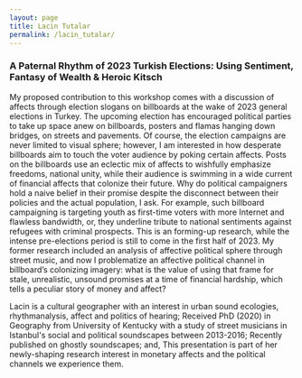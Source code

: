 ```yaml
---
layout: page
title: Lacin Tutalar
permalink: /lacin_tutalar/
---
```


<h3>A Paternal Rhythm of 2023 Turkish Elections: Using Sentiment, Fantasy of Wealth & Heroic Kitsch</h3>

<p>My proposed contribution to this workshop comes with a discussion of affects through election slogans on billboards at the wake of 2023 general elections in Turkey. The upcoming election has encouraged political parties to take up space anew on billboards, posters and flamas hanging down bridges, on streets and pavements.  Of course, the election campaigns are never limited to visual sphere; however, I am interested in how desperate billboards aim to touch the voter audience by poking certain affects. Posts on the billboards use an eclectic mix of affects to wishfully emphasize freedoms,  national unity, while their audience is swimming in a wide current of financial affects that colonize their future. Why do political campaigners hold a naive belief in their promise despite the disconnect between their policies and the actual population, I ask. For example, such billboard campaigning is targeting youth as first-time voters with more Internet and flawless bandwidth, or, they underline tribute to national sentiments against refugees with criminal prospects. This is an forming-up research, while the intense pre-elections period is still to come in the first half of 2023.  My former research included an analysis of affective political sphere through street music, and now I problematize an affective political channel in billboard’s colonizing imagery: what is the value of using that frame for stale,  unrealistic, unsound promises at a time of financial hardship, which tells a peculiar story of money and affect?</p>

<p>Lacin is a cultural geographer with an interest in urban sound ecologies, rhythmanalysis, affect and politics of hearing; Received PhD (2020) in Geography from University of Kentucky with a study of street musicians in Istanbul's social and political soundscapes between 2013-2016; Recently published on ghostly soundscapes; and, This presentation is part of her newly-shaping research interest in monetary affects and the political channels we experience them.</p>